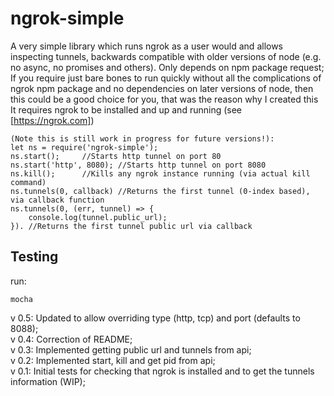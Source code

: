 # ngrok-simple
A very simple library which runs ngrok as a user would and allows inspecting tunnels, backwards compatible with older versions of node (e.g. no async, no promises and others). Only depends on npm package request;  
If you require just bare bones to run quickly without all the complications of ngrok npm package and no dependencies on later versions of node, then this could be a good choice for you, that was the reason why I created this
It requires ngrok to be installed and up and running (see [https://ngrok.com])   

````
(Note this is still work in progress for future versions!):
let ns = require('ngrok-simple');
ns.start(); 	//Starts http tunnel on port 80
ns.start('http', 8080);	//Starts http tunnel on port 8080
ns.kill();		//Kills any ngrok instance running (via actual kill command)
ns.tunnels(0, callback)	//Returns the first tunnel (0-index based), via callback function
ns.tunnels(0, (err, tunnel) => {
	console.log(tunnel.public_url);
}).	//Returns the first tunnel public url via callback
````

## Testing
run:
````
mocha
````

v 0.5: Updated to allow overriding type (http, tcp) and port (defaults to 8088);  
v 0.4: Correction of README;  
v 0.3: Implemented getting public url and tunnels from api;  
v 0.2: Implemented start, kill and get pid from api;  
v 0.1: Initial tests for checking that ngrok is installed and to get the tunnels information (WIP);  

